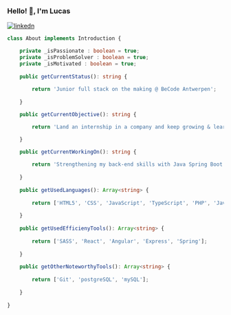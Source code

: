 ### Hello! 👋, I'm Lucas

<a href="https://www.linkedin.com/in/lucas-stocker-500150238/">
 <img align="center" alt="linkedn"  src="https://img.shields.io/badge/LinkedIn-0077B5?style=for-the-badge&logo=linkedin&logoColor=white" />
</a>

```ts
class About implements Introduction {

    private _isPassionate : boolean = true;
    private _isProblemSolver : boolean = true;
    private _isMotivated : boolean = true;
    
    public getCurrentStatus(): string {
    
        return 'Junior full stack on the making @ BeCode Antwerpen';
    
    }

    public getCurrentObjective(): string {

        return 'Land an internship in a company and keep growing & learning!'

    }

    public getCurrentWorkingOn(): string {
    
        return 'Strengthening my back-end skills with Java Spring Boot!';
      
    } 
      
    public getUsedLanguages(): Array<string> {
    
        return ['HTML5', 'CSS', 'JavaScript', 'TypeScript', 'PHP', 'Java'];
    
    }
      
    public getUsedEfficienyTools(): Array<string> {
    
        return ['SASS', 'React', 'Angular', 'Express', 'Spring'];
    
    }
      
    public getOtherNoteworthyTools(): Array<string> {
    
        return ['Git', 'postgreSQL', 'mySQL'];
      
    }  
    
}
```

